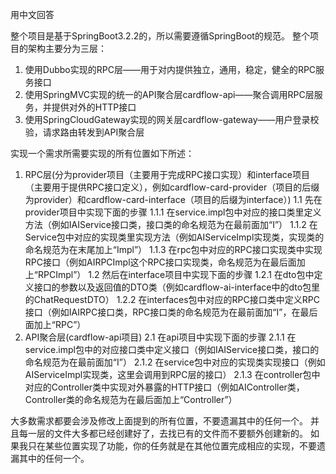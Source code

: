 用中文回答

整个项目是基于SpringBoot3.2.2的，所以需要遵循SpringBoot的规范。
整个项目的架构主要分为三层：
1. 使用Dubbo实现的RPC层——用于对内提供独立，通用，稳定，健全的RPC服务接口
2. 使用SpringMVC实现的统一的API聚合层cardflow-api——聚合调用RPC层服务，并提供对外的HTTP接口
3. 使用SpringCloudGateway实现的网关层cardflow-gateway——用户登录校验，请求路由转发到API聚合层

实现一个需求所需要实现的所有位置如下所述：
1. RPC层(分为provider项目（主要用于完成RPC接口实现）和interface项目（主要用于提供RPC接口定义），例如cardflow-card-provider（项目的后缀为provider）和cardflow-card-interface（项目的后缀为interface）)
    1.1 先在provider项目中实现下面的步骤
        1.1.1 在service.impl包中对应的接口类里定义方法（例如IAIService接口类，接口类的命名规范为在最前面加“I”）
        1.1.2 在Service包中对应的实现类里实现方法（例如AIServiceImpl实现类，实现类的命名规范为在末尾加上“Impl”）
        1.1.3 在rpc包中对应的RPC接口实现类中实现RPC接口（例如AIRPCImpl这个RPC接口实现类，命名规范为在最后面加上“RPCImpl”）
    1.2 然后在interface项目中实现下面的步骤
        1.2.1 在dto包中定义接口的参数以及返回值的DTO类（例如cardflow-ai-interface中的dto包里的ChatRequestDTO）
        1.2.2 在interfaces包中对应的RPC接口类中定义RPC接口（例如IAIRPC接口类，RPC接口类的命名规范为在最前面加“I”，在最后面加上“RPC”）
2. API聚合层(cardflow-api项目)
    2.1 在api项目中实现下面的步骤
        2.1.1 在service.impl包中的对应接口类中定义接口（例如IAIService接口类，接口的命名规范为在最前面加“I”）
        2.1.2 在service包中对应的实现类实现接口（例如AIServiceImpl实现类，这里会调用到RPC层的接口）
        2.1.3 在controller包中对应的Controller类中实现对外暴露的HTTP接口（例如AIController类，Controller类的命名规范为在最后面加上“Controller”）

大多数需求都要会涉及修改上面提到的所有位置，不要遗漏其中的任何一个。
并且每一层的文件大多都已经创建好了，去找已有的文件而不要额外创建新的。
如果我只在某些位置实现了功能，你的任务就是在其他位置完成相应的实现，不要遗漏其中的任何一个。